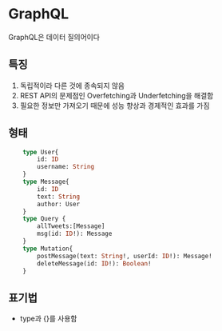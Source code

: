 # GraphQL

GraphQL은 데이터 질의어이다

## 특징

1. 독립적이라 다른 것에 종속되지 않음
2. REST API의 문제점인 Overfetching과 Underfetching을 해결함
3. 필요한 정보만 가져오기 때문에 성능 향상과 경제적인 효과를 가짐

## 형태

```graphql
    type User{
        id: ID
        username: String
    }
    type Message{
        id: ID
        text: String
        author: User
    }
    type Query {
        allTweets:[Message]
        msg(id: ID!): Message
    }
    type Mutation{
        postMessage(text: String!, userId: ID!): Message!
        deleteMessage(id: ID!): Boolean!
    }
```

## 표기법

- type과 {}를 사용함
